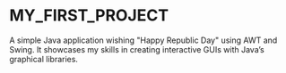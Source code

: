 # MY_FIRST_PROJECT
A simple Java application wishing "Happy Republic Day" using AWT and Swing. It showcases my skills in creating interactive GUIs with Java’s graphical libraries.
